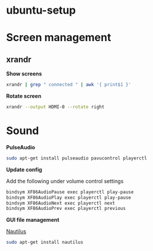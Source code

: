 # ubuntu-setup

# Screen management

## xrandr

**Show screens**

```bash
xrandr | grep " connected " | awk '{ print$1 }'
```

**Rotate screen**

```bash
xrandr --output HDMI-0 --rotate right
```

# Sound

**PulseAudio**

```bash
sudo apt-get install pulseaudio pavucontrol playerctl
```

**Update config**

Add the following under volume control settings

```bash
bindsym XF86AudioPause exec playerctl play-pause
bindsym XF86AudioPlay exec playerctl play-pause
bindsym XF86AudioNext exec playerctl next
bindsym XF86AudioPrev exec playerctl previous
```

**GUI file management**

 [Nautilus](https://community.linuxmint.com/software/view/nautilus)

```bash
sudo apt-get install nautilus
```
